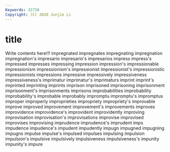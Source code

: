 ```yaml
---
Keywords: 32738
Copyright: (C) 2020 Junjie Li
---
```


# title

Write contents here!!!
impregnated 
impregnates
impregnating 
impregnation 
impregnation's 
impresario 
impresario's 
impresarios 
impress 
impress's 
impressed 
impresses
impressing 
impression 
impression's 
impressionable 
impressionism 
impressionism's 
impressionist 
impressionist's 
impressionistic 
impressionists
impressions 
impressive 
impressively 
impressiveness 
impressiveness's 
imprimatur 
imprimatur's 
imprimaturs 
imprint 
imprint's
imprinted 
imprinting 
imprints 
imprison 
imprisoned 
imprisoning 
imprisonment 
imprisonment's 
imprisonments 
imprisons
improbabilities 
improbability 
improbability's 
improbable 
improbably 
impromptu 
impromptu's 
impromptus 
improper 
improperly
improprieties 
impropriety 
impropriety's 
improvable 
improve 
improved 
improvement 
improvement's 
improvements 
improves
improvidence 
improvidence's 
improvident 
improvidently 
improving 
improvisation 
improvisation's 
improvisations 
improvise 
improvised
improvises 
improvising 
imprudence 
imprudence's 
imprudent 
imps 
impudence 
impudence's 
impudent 
impudently
impugn 
impugned 
impugning 
impugns 
impulse 
impulse's 
impulsed 
impulses 
impulsing 
impulsion
impulsion's 
impulsive 
impulsively 
impulsiveness 
impulsiveness's 
impunity 
impunity's 
impure 
